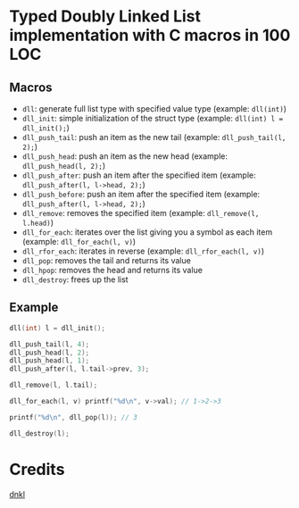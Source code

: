 # Typed Doubly Linked List implementation with C macros in 100 LOC

## Macros

- `dll`: generate full list type with specified value type (example: `dll(int)`)
- `dll_init`: simple initialization of the struct type (example: `dll(int) l = dll_init();`)
- `dll_push_tail`: push an item as the new tail (example: `dll_push_tail(l, 2);`)
- `dll_push_head`: push an item as the new head (example: `dll_push_head(l, 2);`)
- `dll_push_after`: push an item after the specified item (example: `dll_push_after(l, l->head, 2);`)
- `dll_push_before`: push an item after the specified item (example: `dll_push_after(l, l->head, 2);`)
- `dll_remove`: removes the specified item (example: `dll_remove(l, l.head)`)
- `dll_for_each`: iterates over the list giving you a symbol as each item (example: `dll_for_each(l, v)`)
- `dll_rfor_each`: iterates in reverse (example: `dll_rfor_each(l, v)`)
- `dll_pop`: removes the tail and returns its value
- `dll_hpop`: removes the head and returns its value
- `dll_destroy`: frees up the list

## Example

```c
dll(int) l = dll_init();

dll_push_tail(l, 4);
dll_push_head(l, 2);
dll_push_head(l, 1);
dll_push_after(l, l.tail->prev, 3);

dll_remove(l, l.tail);

dll_for_each(l, v) printf("%d\n", v->val); // 1->2->3

printf("%d\n", dll_pop(l)); // 3

dll_destroy(l);
```

# Credits
[dnkl](https://codeberg.org/dnkl/)

